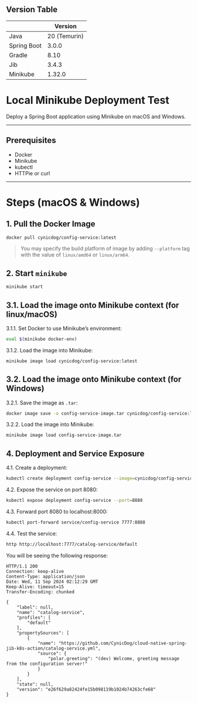 ## Version Table 

|             |Version|
|-------------|--------------|
| Java        | 20 (Temurin) |
| Spring Boot | 3.0.0        |
| Gradle      | 8.10         |
| Jib         | 3.4.3        |
| Minikube    | 1.32.0      |

# Local Minikube Deployment Test

Deploy a Spring Boot application using Minikube on macOS and Windows.

---

## Prerequisites

- Docker
- Minikube
- kubectl
- HTTPie or curl

---

# Steps (macOS & Windows)

## 1. Pull the Docker Image
```bash
docker pull cynicdog/config-service:latest
```
> You may specify the build platform of image by adding `--platform` tag with the value of `linux/amd64` or `linux/arm64`. 

## 2. Start `minikube` 
```bash
minikube start
```

## 3.1. Load the image onto Minikube context (for linux/macOS)

3.1.1. Set Docker to use Minikube’s environment:
```bash
eval $(minikube docker-env)
```

3.1.2. Load the image into Minikube:
```bash
minikube image load cynicdog/config-service:latest
```

## 3.2. Load the image onto Minikube context (for Windows)

3.2.1. Save the image as `.tar`:
```bash
docker image save -o config-service-image.tar cynicdog/config-service:latest
```

3.2.2. Load the image into Minikube:
```bash
minikube image load config-service-image.tar
```

## 4. Deployment and Service Exposure

4.1. Create a deployment:
```bash
kubectl create deployment config-service --image=cynicdog/config-service:latest
```

4.2. Expose the service on port 8080:
```bash
kubectl expose deployment config-service --port=8888
```

4.3. Forward port 8080 to localhost:8000:
```bash
kubectl port-forward service/config-service 7777:8888
```

4.4. Test the service:
```bash
http http://localhost:7777/catalog-service/default   
```
You will be seeing the following response: 
```
HTTP/1.1 200
Connection: keep-alive
Content-Type: application/json
Date: Wed, 11 Sep 2024 02:12:29 GMT
Keep-Alive: timeout=15
Transfer-Encoding: chunked

{
    "label": null,
    "name": "catalog-service",
    "profiles": [
        "default"
    ],
    "propertySources": [
        {
            "name": "https://github.com/CynicDog/cloud-native-spring-jib-k8s-action/catalog-service.yml",
            "source": {
                "polar.greeting": "(dev) Welcome, greeting message from the configuration server!"
            }
        }
    ],
    "state": null,
    "version": "e26f629a82424fe15b098119b1024b74263cfe68"
}
```
